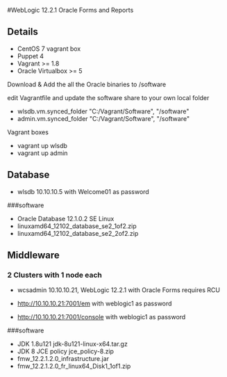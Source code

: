 #WebLogic 12.2.1 Oracle Forms and Reports

## Details
- CentOS 7 vagrant box
- Puppet 4
- Vagrant >= 1.8
- Oracle Virtualbox >= 5

Download & Add the all the Oracle binaries to /software

edit Vagrantfile and update the software share to your own local folder
- wlsdb.vm.synced_folder "C:/Vagrant/Software", "/software"
- admin.vm.synced_folder "C:/Vagrant/Software", "/software"


Vagrant boxes
- vagrant up wlsdb
- vagrant up admin

## Database
- wlsdb 10.10.10.5 with Welcome01 as password

###software
- Oracle Database 12.1.0.2 SE Linux
- linuxamd64_12102_database_se2_1of2.zip
- linuxamd64_12102_database_se2_2of2.zip

## Middleware

### 2 Clusters with 1 node each
- wcsadmin 10.10.10.21, WebLogic 12.2.1 with Oracle Forms requires RCU

- http://10.10.10.21:7001/em with weblogic1 as password
- http://10.10.10.21:7001/console with weblogic1 as password

###software
- JDK 1.8u121 jdk-8u121-linux-x64.tar.gz
- JDK 8 JCE policy jce_policy-8.zip
- fmw_12.2.1.2.0_infrastructure.jar
- fmw_12.2.1.2.0_fr_linux64_Disk1_1of1.zip
